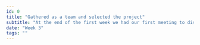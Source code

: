 ```yaml
---
id: 0
title: "Gathered as a team and selected the project"
subtitle: "At the end of the first week we had our first meeting to discuss what project should our team pick. After discussing every proposed project, with the help of an anonymous point-based system, we decided that the project unsplash semantic api (use) it's the right fit for us. "
date: "Week 3"
tags: ""
---
```

